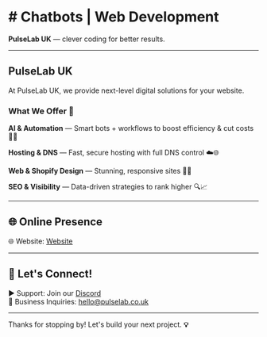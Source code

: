 # # Chatbots | Web Development 

**PulseLab UK** — clever coding for better results.

---

## PulseLab UK

At PulseLab UK, we provide next-level digital solutions for your website. 

### What We Offer 💼 

**AI & Automation** — Smart bots + workflows to boost efficiency & cut costs 🤖🔧 

**Hosting & DNS** — Fast, secure hosting with full DNS control ☁️🌐 

**Web & Shopify Design** — Stunning, responsive sites 🎨🛒 

**SEO & Visibility** — Data-driven strategies to rank higher 🔍📈 



---

## 🌐 Online Presence

🌐 Website: [Website](https://pulselab.co.uk)  

---

## 📢 Let's Connect!

▶ Support: Join our [Discord](https://discord.gg/J9kVfvAYeH)  
📧 Business Inquiries: [hello@pulselab.co.uk](mailto:hello@pulseitinnovate.uk)  

---

Thanks for stopping by! Let's build your next project. **💡**
